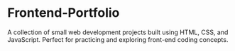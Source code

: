 # Frontend-Portfolio
A collection of small web development projects built using HTML, CSS, and JavaScript. Perfect for practicing and exploring front-end coding concepts.
